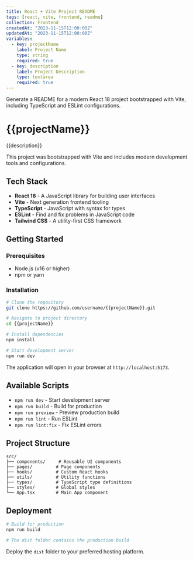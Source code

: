 ```yaml
---
title: React + Vite Project README
tags: [react, vite, frontend, readme]
collection: Frontend
createdAt: "2023-11-15T12:00:00Z"
updatedAt: "2023-11-15T12:00:00Z"
variables:
  - key: projectName
    label: Project Name
    type: string
    required: true
  - key: description
    label: Project Description
    type: textarea
    required: true
---
```


Generate a README for a modern React 18 project bootstrapped with Vite, including TypeScript and ESLint configurations.

# {{projectName}}

{{description}}

This project was bootstrapped with Vite and includes modern development tools and configurations.

## Tech Stack

- **React 18** - A JavaScript library for building user interfaces
- **Vite** - Next generation frontend tooling
- **TypeScript** - JavaScript with syntax for types
- **ESLint** - Find and fix problems in JavaScript code
- **Tailwind CSS** - A utility-first CSS framework

## Getting Started

### Prerequisites

- Node.js (v16 or higher)
- npm or yarn

### Installation

```bash
# Clone the repository
git clone https://github.com/username/{{projectName}}.git

# Navigate to project directory
cd {{projectName}}

# Install dependencies
npm install

# Start development server
npm run dev
```

The application will open in your browser at `http://localhost:5173`.

## Available Scripts

- `npm run dev` - Start development server
- `npm run build` - Build for production
- `npm run preview` - Preview production build
- `npm run lint` - Run ESLint
- `npm run lint:fix` - Fix ESLint errors

## Project Structure

```
src/
├── components/     # Reusable UI components
├── pages/         # Page components
├── hooks/         # Custom React hooks
├── utils/         # Utility functions
├── types/         # TypeScript type definitions
├── styles/        # Global styles
└── App.tsx        # Main App component
```

## Deployment

```bash
# Build for production
npm run build

# The dist folder contains the production build
```

Deploy the `dist` folder to your preferred hosting platform.
